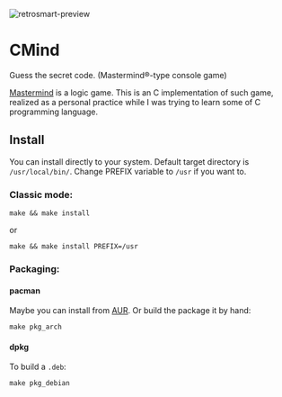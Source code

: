 ![retrosmart-preview](https://raw.githubusercontent.com/mdomlop/cmind/master/preview.png "cmind running")

CMind
=====

Guess the secret code. (Mastermind®-type console game)

[Mastermind](https://en.wikipedia.org/wiki/Mastermind_(board_game)) is a logic
game. This is an C implementation of such game, realized as a
personal practice while I was trying to learn some of C
programming language.

Install
-------
You can install directly to your system. Default target directory is `/usr/local/bin/`. Change PREFIX variable to `/usr` if you want to.

### Classic mode:

	make && make install

or

	make && make install PREFIX=/usr
	

### Packaging:

#### pacman

Maybe you can install from [AUR](https://aur.archlinux.org/packages/cmind).
Or build the package it by hand:

	make pkg_arch

#### dpkg

To build a `.deb`:

	make pkg_debian
	